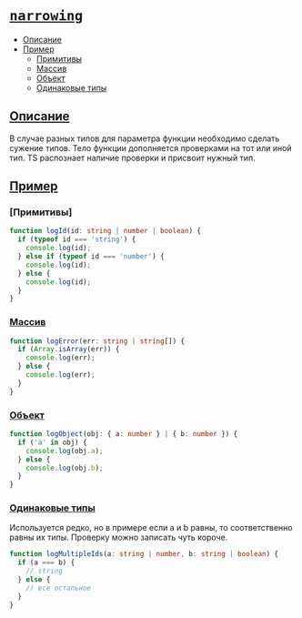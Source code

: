 # [`narrowing`](../index.md)

- [Описание](#описание)
- [Пример](#пример)
  - [Примитивы](#примитивы)
  - [Массив](#массив)
  - [Объект](#объект)
  - [Одинаковые типы](#одинаковые-типы)

## [Описание](#enum)

В случае разных типов для параметра функции необходимо сделать сужение типов. Тело функции дополняется проверками на тот или иной тип. TS распознает наличие проверки и присвоит нужный тип.

## [Пример](#сужение-типов)

### [Примитивы]

```ts
function logId(id: string | number | boolean) {
  if (typeof id === 'string') {
    console.log(id);
  } else if (typeof id === 'number') {
    console.log(id);
  } else {
    console.log(id);
  }
}
```

### [Массив](#сужение-типов)

```ts
function logError(err: string | string[]) {
  if (Array.isArray(err)) {
    console.log(err);
  } else {
    console.log(err);
  }
}
```

### [Объект](#сужение-типов)

```ts
function logObject(obj: { a: number } | { b: number }) {
  if ('a' in obj) {
    console.log(obj.a);
  } else {
    console.log(obj.b);
  }
}
```

### [Одинаковые типы](#сужение-типов)

Используется редко, но в примере если a и b равны, то соответственно равны их типы. Проверку можно записать чуть короче.

```ts
function logMultipleIds(a: string | number, b: string | boolean) {
  if (a === b) {
    // string
  } else {
    // все остальное
  }
}
```
